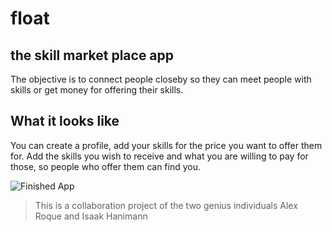 # float

## the skill market place app

The objective is to connect people closeby so they can meet people with skills or get money for offering their skills.


## What it looks like

You can create a profile, add your skills for the price you want to offer them for. Add the skills you wish to receive and what you are willing to pay for those, so people who offer them can find you.

![Finished App](https://github.com/londonappbrewery/Images/blob/master/flash_chat_flutter_demo.gif)



>This is a collaboration project of the two genius individuals Alex Roque and Isaak Hanimann

